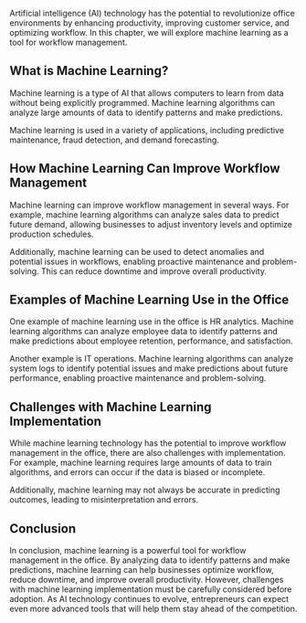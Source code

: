 
Artificial intelligence (AI) technology has the potential to revolutionize office environments by enhancing productivity, improving customer service, and optimizing workflow. In this chapter, we will explore machine learning as a tool for workflow management.

What is Machine Learning?
-------------------------

Machine learning is a type of AI that allows computers to learn from data without being explicitly programmed. Machine learning algorithms can analyze large amounts of data to identify patterns and make predictions.

Machine learning is used in a variety of applications, including predictive maintenance, fraud detection, and demand forecasting.

How Machine Learning Can Improve Workflow Management
----------------------------------------------------

Machine learning can improve workflow management in several ways. For example, machine learning algorithms can analyze sales data to predict future demand, allowing businesses to adjust inventory levels and optimize production schedules.

Additionally, machine learning can be used to detect anomalies and potential issues in workflows, enabling proactive maintenance and problem-solving. This can reduce downtime and improve overall productivity.

Examples of Machine Learning Use in the Office
----------------------------------------------

One example of machine learning use in the office is HR analytics. Machine learning algorithms can analyze employee data to identify patterns and make predictions about employee retention, performance, and satisfaction.

Another example is IT operations. Machine learning algorithms can analyze system logs to identify potential issues and make predictions about future performance, enabling proactive maintenance and problem-solving.

Challenges with Machine Learning Implementation
-----------------------------------------------

While machine learning technology has the potential to improve workflow management in the office, there are also challenges with implementation. For example, machine learning requires large amounts of data to train algorithms, and errors can occur if the data is biased or incomplete.

Additionally, machine learning may not always be accurate in predicting outcomes, leading to misinterpretation and errors.

Conclusion
----------

In conclusion, machine learning is a powerful tool for workflow management in the office. By analyzing data to identify patterns and make predictions, machine learning can help businesses optimize workflow, reduce downtime, and improve overall productivity. However, challenges with machine learning implementation must be carefully considered before adoption. As AI technology continues to evolve, entrepreneurs can expect even more advanced tools that will help them stay ahead of the competition.
